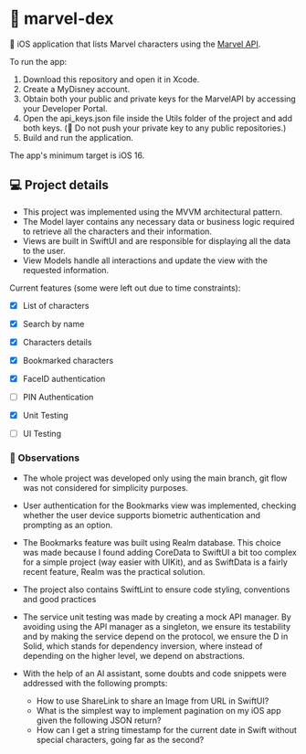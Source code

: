 # 🦸 marvel-dex 

📱 iOS application that lists Marvel characters using the [Marvel API](https://developer.marvel.com).

To run the app:
1. Download this repository and open it in Xcode.
2. Create a MyDisney account.
3. Obtain both your public and private keys for the MarvelAPI by accessing your Developer Portal.
4. Open the api_keys.json file inside the Utils folder of the project and add both keys.
(🚨 Do not push your private key to any public repositories.)
7. Build and run the application.


The app's minimum target is iOS 16.

## 💻 Project details


* This project was implemented using the MVVM architectural pattern.
* The Model layer contains any necessary data or business logic required to retrieve all the characters and their information.
* Views are built in SwiftUI and are responsible for displaying all the data to the user.
* View Models handle all interactions and update the view with the requested information.

Current features (some were left out due to time constraints):
- [x] List of characters
- [x] Search by name
- [x] Characters details
- [x] Bookmarked characters
- [x] FaceID authentication
- [ ] PIN Authentication
- [x] Unit Testing
- [ ] UI Testing


### 📝 Observations
* The whole project was developed only using the main branch, git flow was not considered for simplicity purposes.

* User authentication for the Bookmarks view was implemented, checking whether the user device supports biometric authentication and prompting as an option.

* The Bookmarks feature was built using Realm database. This choice was made because I found adding CoreData to SwiftUI a bit too complex for a simple project (way easier with UIKit), and as SwiftData is a fairly recent feature, Realm was the practical solution.

* The project also contains SwiftLint to ensure code styling, conventions and good practices

* The service unit testing was made by creating a mock API manager. By avoiding using the API manager as a singleton, we ensure its testability and by making the service depend on the protocol, we ensure the D in Solid, which stands for dependency inversion, where instead of depending on the higher level, we depend on abstractions.

* With the help of an AI assistant, some doubts and code snippets were addressed with the following prompts:
  - How to use ShareLink to share an Image from URL in SwiftUI?
  - What is the simplest way to implement pagination on my iOS app given the following JSON return?
  - How can I get a string timestamp for the current date in Swift without special characters, going far as the second?




